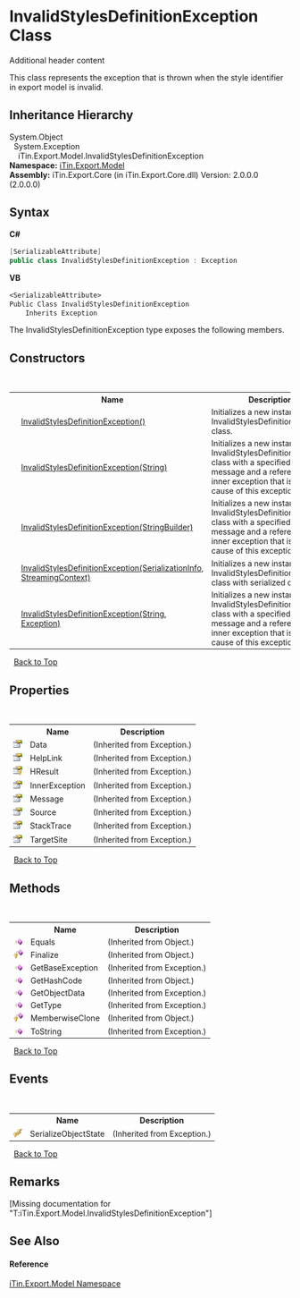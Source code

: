 # InvalidStylesDefinitionException Class
Additional header content 

This class represents the exception that is thrown when the style identifier in export model is invalid.


## Inheritance Hierarchy
System.Object<br />&nbsp;&nbsp;System.Exception<br />&nbsp;&nbsp;&nbsp;&nbsp;iTin.Export.Model.InvalidStylesDefinitionException<br />
**Namespace:**&nbsp;<a href="N_iTin_Export_Model">iTin.Export.Model</a><br />**Assembly:**&nbsp;iTin.Export.Core (in iTin.Export.Core.dll) Version: 2.0.0.0 (2.0.0.0)

## Syntax

**C#**<br />
``` C#
[SerializableAttribute]
public class InvalidStylesDefinitionException : Exception
```

**VB**<br />
``` VB
<SerializableAttribute>
Public Class InvalidStylesDefinitionException
	Inherits Exception
```

The InvalidStylesDefinitionException type exposes the following members.


## Constructors
&nbsp;<table><tr><th></th><th>Name</th><th>Description</th></tr><tr><td>![Public method](media/pubmethod.gif "Public method")</td><td><a href="M_iTin_Export_Model_InvalidStylesDefinitionException__ctor">InvalidStylesDefinitionException()</a></td><td>
Initializes a new instance of the InvalidStylesDefinitionException class.</td></tr><tr><td>![Public method](media/pubmethod.gif "Public method")</td><td><a href="M_iTin_Export_Model_InvalidStylesDefinitionException__ctor_2">InvalidStylesDefinitionException(String)</a></td><td>
Initializes a new instance of the InvalidStylesDefinitionException class with a specified error message and a reference to the inner exception that is the cause of this exception.</td></tr><tr><td>![Public method](media/pubmethod.gif "Public method")</td><td><a href="M_iTin_Export_Model_InvalidStylesDefinitionException__ctor_4">InvalidStylesDefinitionException(StringBuilder)</a></td><td>
Initializes a new instance of the InvalidStylesDefinitionException class with a specified error message and a reference to the inner exception that is the cause of this exception.</td></tr><tr><td>![Protected method](media/protmethod.gif "Protected method")</td><td><a href="M_iTin_Export_Model_InvalidStylesDefinitionException__ctor_1">InvalidStylesDefinitionException(SerializationInfo, StreamingContext)</a></td><td>
Initializes a new instance of the InvalidStylesDefinitionException class with serialized data.</td></tr><tr><td>![Public method](media/pubmethod.gif "Public method")</td><td><a href="M_iTin_Export_Model_InvalidStylesDefinitionException__ctor_3">InvalidStylesDefinitionException(String, Exception)</a></td><td>
Initializes a new instance of the InvalidStylesDefinitionException class with a specified error message and a reference to the inner exception that is the cause of this exception.</td></tr></table>&nbsp;
<a href="#invalidstylesdefinitionexception-class">Back to Top</a>

## Properties
&nbsp;<table><tr><th></th><th>Name</th><th>Description</th></tr><tr><td>![Public property](media/pubproperty.gif "Public property")</td><td>Data</td><td> (Inherited from Exception.)</td></tr><tr><td>![Public property](media/pubproperty.gif "Public property")</td><td>HelpLink</td><td> (Inherited from Exception.)</td></tr><tr><td>![Protected property](media/protproperty.gif "Protected property")</td><td>HResult</td><td> (Inherited from Exception.)</td></tr><tr><td>![Public property](media/pubproperty.gif "Public property")</td><td>InnerException</td><td> (Inherited from Exception.)</td></tr><tr><td>![Public property](media/pubproperty.gif "Public property")</td><td>Message</td><td> (Inherited from Exception.)</td></tr><tr><td>![Public property](media/pubproperty.gif "Public property")</td><td>Source</td><td> (Inherited from Exception.)</td></tr><tr><td>![Public property](media/pubproperty.gif "Public property")</td><td>StackTrace</td><td> (Inherited from Exception.)</td></tr><tr><td>![Public property](media/pubproperty.gif "Public property")</td><td>TargetSite</td><td> (Inherited from Exception.)</td></tr></table>&nbsp;
<a href="#invalidstylesdefinitionexception-class">Back to Top</a>

## Methods
&nbsp;<table><tr><th></th><th>Name</th><th>Description</th></tr><tr><td>![Public method](media/pubmethod.gif "Public method")</td><td>Equals</td><td> (Inherited from Object.)</td></tr><tr><td>![Protected method](media/protmethod.gif "Protected method")</td><td>Finalize</td><td> (Inherited from Object.)</td></tr><tr><td>![Public method](media/pubmethod.gif "Public method")</td><td>GetBaseException</td><td> (Inherited from Exception.)</td></tr><tr><td>![Public method](media/pubmethod.gif "Public method")</td><td>GetHashCode</td><td> (Inherited from Object.)</td></tr><tr><td>![Public method](media/pubmethod.gif "Public method")</td><td>GetObjectData</td><td> (Inherited from Exception.)</td></tr><tr><td>![Public method](media/pubmethod.gif "Public method")</td><td>GetType</td><td> (Inherited from Exception.)</td></tr><tr><td>![Protected method](media/protmethod.gif "Protected method")</td><td>MemberwiseClone</td><td> (Inherited from Object.)</td></tr><tr><td>![Public method](media/pubmethod.gif "Public method")</td><td>ToString</td><td> (Inherited from Exception.)</td></tr></table>&nbsp;
<a href="#invalidstylesdefinitionexception-class">Back to Top</a>

## Events
&nbsp;<table><tr><th></th><th>Name</th><th>Description</th></tr><tr><td>![Protected event](media/protevent.gif "Protected event")</td><td>SerializeObjectState</td><td> (Inherited from Exception.)</td></tr></table>&nbsp;
<a href="#invalidstylesdefinitionexception-class">Back to Top</a>

## Remarks
\[Missing <remarks> documentation for "T:iTin.Export.Model.InvalidStylesDefinitionException"\]

## See Also


#### Reference
<a href="N_iTin_Export_Model">iTin.Export.Model Namespace</a><br />